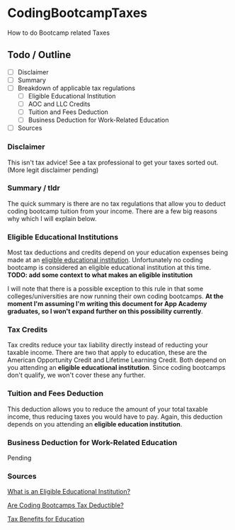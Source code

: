 # CodingBootcampTaxes
How to do Bootcamp related Taxes

## Todo / Outline

- [ ] Disclaimer
- [ ] Summary
- [ ] Breakdown of applicable tax regulations
  - [ ] Eligible Educational Institution
  - [ ] AOC and LLC Credits
  - [ ] Tuition and Fees Deduction
  - [ ] Business Deduction for Work-Related Education
- [ ] Sources

### Disclaimer
This isn't tax advice! See a tax professional to get your taxes sorted out. (More legit disclaimer pending)

### Summary / tldr
The quick summary is there are no tax regulations that allow you to deduct coding bootcamp tuition from your income. There are a few big reasons why which I will explain below.

### Eligible Educational Institutions
Most tax deductions and credits depend on your education expenses being made at an [eligible educational institution](https://www.irs.gov/individuals/eligible-educational-inst). Unfortunately no coding bootcamp is considered an eligible educational institution at this time. **TODO: add some context to what makes an eligible institution**

I will note that there is a possible exception to this rule in that some colleges/universities are now running their own coding bootcamps. **At the moment I'm assuming I'm writing this document for App Academy graduates, so I won't expand further on this possibility currently**.

### Tax Credits
Tax credits reduce your tax liability directly instead of reducting your taxable income. There are two that apply to education,  these are the American Opportunity Credit and Lifetime Learning Credit. Both depend on you attending an **eligible educational institution**. Since coding bootcamps don't qualify, we won't cover these any further.

### Tuition and Fees Deduction
This deduction allows you to reduce the amount of your total taxable income, thus reducing taxes you would have to pay. Again, this deduction depends on you attending an **eligible education institution**.

### Business Deduction for Work-Related Education
Pending

### Sources
[What is an Eligible Educational Institution?](https://www.irs.gov/individuals/eligible-educational-inst)

[Are Coding Bootcamps Tax Deductible?](http://blog.wefinance.co/are-coding-bootcamps-tax-deductible/)

[Tax Benefits for Education](https://www.irs.gov/uac/tax-benefits-for-education-information-center)

